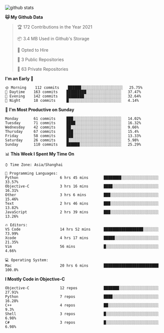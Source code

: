 
![github stats](https://github-readme-stats.vercel.app/api?username=ChesterYue&show_icons=true&count_private=true)

<!-- ![wakatime](https://github-readme-stats.vercel.app/api/wakatime?username=ChesterYue&layout=compact) -->

<!-- ![wakatime](https://github-readme-stats.vercel.app/api/top-langs/?username=ChesterYue&layout=compact) -->

<!--START_SECTION:waka-->
**🐱 My Github Data** 

> 🏆 172 Contributions in the Year 2021
 > 
> 📦 3.4 MB Used in Github's Storage 
 > 
> 💼 Opted to Hire
 > 
> 📜 3 Public Repositories 
 > 
> 🔑 63 Private Repositories  
 > 
**I'm an Early 🐤** 

```text
🌞 Morning    112 commits    ██████░░░░░░░░░░░░░░░░░░░   25.75% 
🌆 Daytime    163 commits    █████████░░░░░░░░░░░░░░░░   37.47% 
🌃 Evening    142 commits    ████████░░░░░░░░░░░░░░░░░   32.64% 
🌙 Night      18 commits     █░░░░░░░░░░░░░░░░░░░░░░░░   4.14%

```
📅 **I'm Most Productive on Sunday** 

```text
Monday       61 commits     ███░░░░░░░░░░░░░░░░░░░░░░   14.02% 
Tuesday      71 commits     ████░░░░░░░░░░░░░░░░░░░░░   16.32% 
Wednesday    42 commits     ██░░░░░░░░░░░░░░░░░░░░░░░   9.66% 
Thursday     67 commits     ███░░░░░░░░░░░░░░░░░░░░░░   15.4% 
Friday       58 commits     ███░░░░░░░░░░░░░░░░░░░░░░   13.33% 
Saturday     26 commits     █░░░░░░░░░░░░░░░░░░░░░░░░   5.98% 
Sunday       110 commits    ██████░░░░░░░░░░░░░░░░░░░   25.29%

```


📊 **This Week I Spent My Time On** 

```text
⌚︎ Time Zone: Asia/Shanghai

💬 Programming Languages: 
Python                   6 hrs 45 mins       ████████░░░░░░░░░░░░░░░░░   33.57% 
Objective-C              3 hrs 16 mins       ████░░░░░░░░░░░░░░░░░░░░░   16.31% 
Other                    3 hrs 6 mins        ███░░░░░░░░░░░░░░░░░░░░░░   15.46% 
Text                     2 hrs 46 mins       ███░░░░░░░░░░░░░░░░░░░░░░   13.82% 
JavaScript               2 hrs 39 mins       ███░░░░░░░░░░░░░░░░░░░░░░   13.26%

🔥 Editors: 
VS Code                  14 hrs 52 mins      ██████████████████░░░░░░░   73.99% 
Xcode                    4 hrs 17 mins       █████░░░░░░░░░░░░░░░░░░░░   21.35% 
Vim                      56 mins             █░░░░░░░░░░░░░░░░░░░░░░░░   4.66%

💻 Operating System: 
Mac                      20 hrs 6 mins       █████████████████████████   100.0%

```

**I Mostly Code in Objective-C** 

```text
Objective-C              12 repos            ███████░░░░░░░░░░░░░░░░░░   27.91% 
Python                   7 repos             ████░░░░░░░░░░░░░░░░░░░░░   16.28% 
C++                      4 repos             ██░░░░░░░░░░░░░░░░░░░░░░░   9.3% 
Shell                    3 repos             █░░░░░░░░░░░░░░░░░░░░░░░░   6.98% 
C#                       3 repos             █░░░░░░░░░░░░░░░░░░░░░░░░   6.98%

```



<!--END_SECTION:waka-->